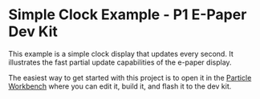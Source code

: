 # Simple Clock Example - P1 E-Paper Dev Kit

This example is a simple clock display that updates every second. It illustrates the fast partial update capabilities of the e-paper display.

The easiest way to get started with this project is to open it in the [Particle Workbench](https://docs.particle.io/tutorials/developer-tools/workbench/) where you can edit it, build it, and flash it to the dev kit.
